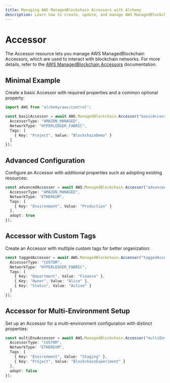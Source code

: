 ```yaml
---
title: Managing AWS ManagedBlockchain Accessors with Alchemy
description: Learn how to create, update, and manage AWS ManagedBlockchain Accessors using Alchemy Cloud Control.
---
```


# Accessor

The Accessor resource lets you manage AWS ManagedBlockchain Accessors, which are used to interact with blockchain networks. For more details, refer to the [AWS ManagedBlockchain Accessors](https://docs.aws.amazon.com/managedblockchain/latest/userguide/) documentation.

## Minimal Example

Create a basic Accessor with required properties and a common optional property:

```ts
import AWS from "alchemy/aws/control";

const basicAccessor = await AWS.ManagedBlockchain.Accessor("basicAccessor", {
  AccessorType: "AMAZON_MANAGED",
  NetworkType: "HYPERLEDGER_FABRIC",
  Tags: [
    { Key: "Project", Value: "BlockchainDemo" }
  ]
});
```

## Advanced Configuration

Configure an Accessor with additional properties such as adopting existing resources:

```ts
const advancedAccessor = await AWS.ManagedBlockchain.Accessor("advancedAccessor", {
  AccessorType: "AMAZON_MANAGED",
  NetworkType: "ETHEREUM",
  Tags: [
    { Key: "Environment", Value: "Production" }
  ],
  adopt: true
});
```

## Accessor with Custom Tags

Create an Accessor with multiple custom tags for better organization:

```ts
const taggedAccessor = await AWS.ManagedBlockchain.Accessor("taggedAccessor", {
  AccessorType: "CUSTOM",
  NetworkType: "HYPERLEDGER_FABRIC",
  Tags: [
    { Key: "Department", Value: "Finance" },
    { Key: "Owner", Value: "Alice" },
    { Key: "Status", Value: "Active" }
  ]
});
```

## Accessor for Multi-Environment Setup

Set up an Accessor for a multi-environment configuration with distinct properties:

```ts
const multiEnvAccessor = await AWS.ManagedBlockchain.Accessor("multiEnvAccessor", {
  AccessorType: "CUSTOM",
  NetworkType: "ETHEREUM",
  Tags: [
    { Key: "Environment", Value: "Staging" },
    { Key: "Project", Value: "BlockchainExperiment" }
  ],
  adopt: false
});
```